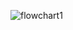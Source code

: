 ![flowchart1](https://user-images.githubusercontent.com/89597549/133656421-1016db8d-1b47-4ce2-8958-e97528dc9873.png)

